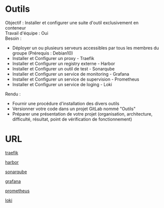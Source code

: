 # Outils

Objectif : Installer et configurer une suite d'outil exclusivement en conteneur  
Travail d'équipe : Oui  
Besoin :
- Déployer un ou plusieurs serveurs accessibles par tous les membres du groupe (Prérequis : Debian10)
- Installer et Configurer un proxy - Traefik
- Installer et Configurer un registry externe - Harbor
- Installer et Configurer un outil de test - Sonarqube
- Installer et Configurer un service de monitoring - Grafana
- Installer et Configurer un service de supervision - Prometheus
- Installer et Configurer un service de loging - Loki

Rendu :
- Fournir une procédure d'installation des divers outils
- Versionner votre code dans un projet GitLab nommé "Outils"
- Préparer une présentation de votre projet (organisation, architecture, difficulté, résultat, point de vérification de fonctionnement)

# URL

[traefik](traefik-gr3.cefim-formation.org)

[harbor](harbor-gr3.cefim-formation.org)

[sonarqube](sonarqube-gr3.cefim-formation.org)

[grafana](grafana-gr3.cefim-formation.org)

[prometheus](prometheus-gr3.cefim-formation.org)

[loki](loki-gr3.cefim-formation.org)
